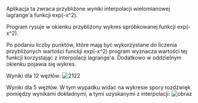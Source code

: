 Aplikacja ta zwraca przybliżone wyniki interpolacji wielomianowej lagrange'a funkcji exp(-x^2).

Program rysuje w okienku przybliżony wykres spróbkowanej funkcji exp(-x^2).

Po podaniu liczby punktów, które mają być wykorzystane do liczenia przybliżonych wartości funckji exp(-x^2) program wyznacza wartości tej funkcji korzystając z interpolacji lagrange'a. Dodatkowo w oddzielnym okienku pojawia się wykres.

Wyniki dla 12 węzłów:
![2122](https://github.com/wm860/numerical_methods_2/assets/110788814/642a4b33-0606-495c-9cfe-23c6a02ea8f4)

Wyniki dla 5 węzłów. W tym wypadku widać na wykresie spory rozdźwięk pomiędzy wynikami dokładnymi, a tymi uzyskanymi z interpolacji: 
![obraz](https://github.com/wm860/numerical_methods_2/assets/110788814/c0509147-b5ae-403f-b862-bddfbab30485)
